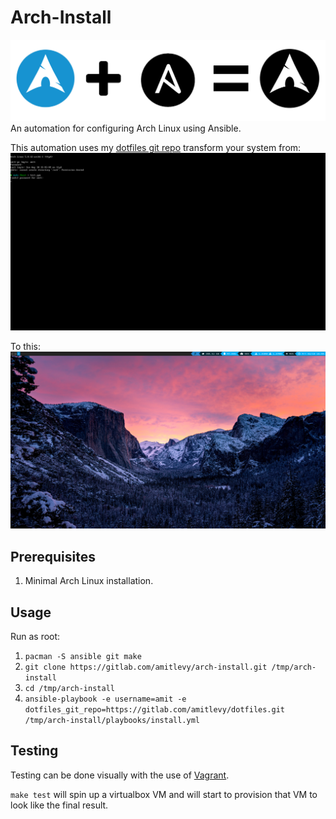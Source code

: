 # Arch-Install

![alt text](assets/math.png "Arch-Install is simple math")
An automation for configuring Arch Linux using Ansible.

This automation uses my [dotfiles git repo](https://gitlab.com/amitlevy/dotfiles) transform your system from:
![alt text](assets/src.png "Minimal Arch Linux installation")

To this:
![alt text](assets/dst.png "Arch-Install is simple math")

## Prerequisites

1. Minimal Arch Linux installation.

## Usage

Run as root:

1. `pacman -S ansible git make`
2. `git clone https://gitlab.com/amitlevy/arch-install.git /tmp/arch-install`
3. `cd /tmp/arch-install`
4. `ansible-playbook -e username=amit -e dotfiles_git_repo=https://gitlab.com/amitlevy/dotfiles.git /tmp/arch-install/playbooks/install.yml`

## Testing

Testing can be done visually with the use of [Vagrant](https://github.com/hashicorp/vagrant).

`make test` will spin up a virtualbox VM and will start to provision that VM to look like the final result.
